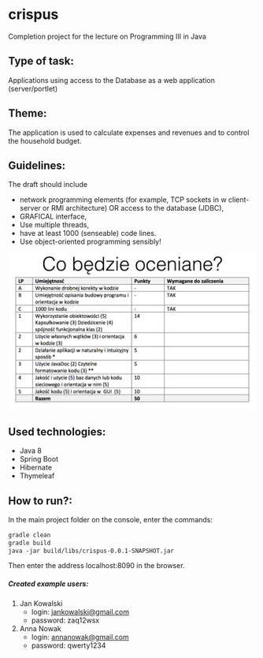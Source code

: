 # crispus
Completion project for the lecture on Programming III in Java


## Type of task:
Applications using access to the Database as a web application (server/portlet)


## Theme:
The application is used to calculate expenses and revenues and to control the household budget.

## Guidelines:
The draft should include
- network programming elements (for example, TCP sockets in w
client-server or RMI architecture) OR access to the database
(JDBC),
- GRAFICAL interface,
- Use multiple threads,
- have at least 1000 (senseable) code lines.
- Use object-oriented programming sensibly!

![What will be assessed?](https://raw.githubusercontent.com/jakubpradzynski/crispus/master/Ocenianie%20projektu%20zaliczeniowego.png "Evaluation")


## Used technologies:
- Java 8
- Spring Boot
- Hibernate
- Thymeleaf

## How to run?:
In the main project folder on the console, enter the commands:
```
gradle clean
gradle build
java -jar build/libs/crispus-0.0.1-SNAPSHOT.jar
```
Then enter the address localhost:8090 in the browser.

##### Created example users:
1. Jan Kowalski
    - login: jankowalski@gmail.com
    - password: zaq12wsx
2. Anna Nowak
    - login: annanowak@gmail.com
    - password: qwerty1234
